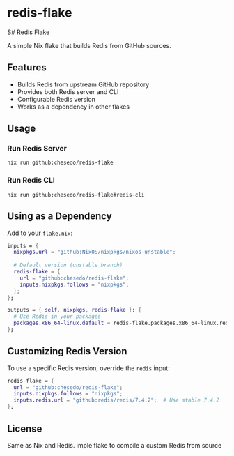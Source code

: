 # redis-flake
S# Redis Flake

A simple Nix flake that builds Redis from GitHub sources.

## Features

- Builds Redis from upstream GitHub repository
- Provides both Redis server and CLI
- Configurable Redis version
- Works as a dependency in other flakes

## Usage

### Run Redis Server

```
nix run github:chesedo/redis-flake
```

### Run Redis CLI

```
nix run github:chesedo/redis-flake#redis-cli
```

## Using as a Dependency

Add to your `flake.nix`:

```nix
inputs = {
  nixpkgs.url = "github:NixOS/nixpkgs/nixos-unstable";
  
  # Default version (unstable branch)
  redis-flake = {
    url = "github:chesedo/redis-flake";
    inputs.nixpkgs.follows = "nixpkgs";
  };
};

outputs = { self, nixpkgs, redis-flake }: {
  # Use Redis in your packages
  packages.x86_64-linux.default = redis-flake.packages.x86_64-linux.redis;
};
```

## Customizing Redis Version

To use a specific Redis version, override the `redis` input:

```nix
redis-flake = {
  url = "github:chesedo/redis-flake";
  inputs.nixpkgs.follows = "nixpkgs";
  inputs.redis.url = "github:redis/redis/7.4.2";  # Use stable 7.4.2
};
```

## License

Same as Nix and Redis.
imple flake to compile a custom Redis from source
